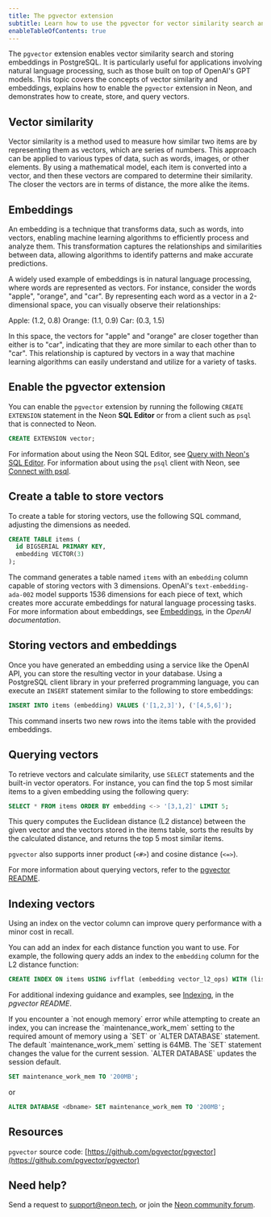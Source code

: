 ```yaml
---
title: The pgvector extension
subtitle: Learn how to use the pgvector for vector similarity search and storing embeddings
enableTableOfContents: true
---
```


The `pgvector` extension enables vector similarity search and storing embeddings in PostgreSQL. It is particularly useful for applications involving natural language processing, such as those built on top of OpenAI's GPT models. This topic covers the concepts of vector similarity and embeddings, explains how to enable the `pgvector` extension in Neon, and demonstrates how to create, store, and query vectors.

## Vector similarity

Vector similarity is a method used to measure how similar two items are by representing them as vectors, which are series of numbers. This approach can be applied to various types of data, such as words, images, or other elements. By using a mathematical model, each item is converted into a vector, and then these vectors are compared to determine their similarity. The closer the vectors are in terms of distance, the more alike the items.

## Embeddings

An embedding is a technique that transforms data, such as words, into vectors, enabling machine learning algorithms to efficiently process and analyze them. This transformation captures the relationships and similarities between data, allowing algorithms to identify patterns and make accurate predictions.

A widely used example of embeddings is in natural language processing, where words are represented as vectors. For instance, consider the words "apple", "orange", and "car". By representing each word as a vector in a 2-dimensional space, you can visually observe their relationships:

Apple: (1.2, 0.8)
Orange: (1.1, 0.9)
Car: (0.3, 1.5)

In this space, the vectors for "apple" and "orange" are closer together than either is to "car", indicating that they are more similar to each other than to "car". This relationship is captured by vectors in a way that machine learning algorithms can easily understand and utilize for a variety of tasks.

## Enable the pgvector extension

You can enable the `pgvector` extension by running the following `CREATE EXTENSION` statement in the Neon **SQL Editor** or from a client such as `psql` that is connected to Neon.

```sql
CREATE EXTENSION vector;
```

For information about using the Neon SQL Editor, see [Query with Neon's SQL Editor](/docs/get-started-with-neon/query-with-neon-sql-editor). For information about using the `psql` client with Neon, see [Connect with psql](/docs/connect/query-with-psql-editor).

## Create a table to store vectors

To create a table for storing vectors, use the following SQL command, adjusting the dimensions as needed.

```sql
CREATE TABLE items (
  id BIGSERIAL PRIMARY KEY,
  embedding VECTOR(3)
);
```

The command generates a table named `items` with an `embedding` column capable of storing vectors with 3 dimensions. OpenAI's `text-embedding-ada-002` model supports 1536 dimensions for each piece of text, which creates more accurate embeddings for natural language processing tasks. For more information about embeddings, see [Embeddings](https://platform.openai.com/docs/guides/embeddings/what-are-embeddings), in the _OpenAI documentation_.

## Storing vectors and embeddings

Once you have generated an embedding using a service like the OpenAI API, you can store the resulting vector in your database. Using a PostgreSQL client library in your preferred programming language, you can execute an `INSERT` statement similar to the following to store embeddings:

```sql
INSERT INTO items (embedding) VALUES ('[1,2,3]'), ('[4,5,6]');
```

This command inserts two new rows into the items table with the provided embeddings.

## Querying vectors

To retrieve vectors and calculate similarity, use `SELECT` statements and the built-in vector operators. For instance, you can find the top 5 most similar items to a given embedding using the following query:

```sql
SELECT * FROM items ORDER BY embedding <-> '[3,1,2]' LIMIT 5;
```

This query computes the Euclidean distance (L2 distance) between the given vector and the vectors stored in the items table, sorts the results by the calculated distance, and returns the top 5 most similar items.

`pgvector` also supports inner product (`<#>`) and cosine distance (`<=>`).

For more information about querying vectors, refer to the [pgvector README](https://github.com/pgvector/pgvector).

## Indexing vectors

Using an index on the vector column can improve query performance with a minor cost in recall.

You can add an index for each distance function you want to use. For example, the following query adds an index to the `embedding` column for the L2 distance function:

```sql
CREATE INDEX ON items USING ivfflat (embedding vector_l2_ops) WITH (lists = 100);
```

For additional indexing guidance and examples, see [Indexing](https://github.com/pgvector/pgvector/tree/8bf360ed84bfdeba9caa19e9f193fd9ad8dd9e73#indexing), in the _pgvector README_.

<Admonition type="note">
If you encounter a `not enough memory` error while attempting to create an index, you can increase the `maintenance_work_mem` setting to the required amount of memory using a `SET` or `ALTER DATABASE` statement. The default `maintenance_work_mem` setting is 64MB. The `SET` statement changes the value for the current session. `ALTER DATABASE` updates the session default.

```sql
SET maintenance_work_mem TO '200MB';
```

or

```sql
ALTER DATABASE <dbname> SET maintenance_work_mem TO '200MB';
```

</Admonition>



## Resources

`pgvector` source code: [https://github.com/pgvector/pgvector](https://github.com/pgvector/pgvector)

## Need help?

Send a request to [support@neon.tech](mailto:support@neon.tech), or join the [Neon community forum](https://community.neon.tech/).
